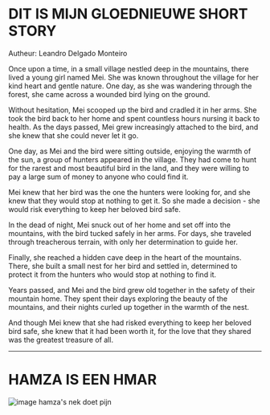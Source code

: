 # DIT IS MIJN GLOEDNIEUWE SHORT STORY
Autheur: Leandro Delgado Monteiro

Once upon a time, in a small village nestled deep in the mountains, there lived a young girl named Mei. She was known throughout the village for her kind heart and gentle nature. One day, as she was wandering through the forest, she came across a wounded bird lying on the ground.

Without hesitation, Mei scooped up the bird and cradled it in her arms. She took the bird back to her home and spent countless hours nursing it back to health. As the days passed, Mei grew increasingly attached to the bird, and she knew that she could never let it go.

One day, as Mei and the bird were sitting outside, enjoying the warmth of the sun, a group of hunters appeared in the village. They had come to hunt for the rarest and most beautiful bird in the land, and they were willing to pay a large sum of money to anyone who could find it.

Mei knew that her bird was the one the hunters were looking for, and she knew that they would stop at nothing to get it. So she made a decision - she would risk everything to keep her beloved bird safe.

In the dead of night, Mei snuck out of her home and set off into the mountains, with the bird tucked safely in her arms. For days, she traveled through treacherous terrain, with only her determination to guide her.

Finally, she reached a hidden cave deep in the heart of the mountains. There, she built a small nest for her bird and settled in, determined to protect it from the hunters who would stop at nothing to find it.

Years passed, and Mei and the bird grew old together in the safety of their mountain home. They spent their days exploring the beauty of the mountains, and their nights curled up together in the warmth of the nest.

And though Mei knew that she had risked everything to keep her beloved bird safe, she knew that it had been worth it, for the love that they shared was the greatest treasure of all.



--------------------------------------------------------------------------------------------------------------------------------------------------------------------

# HAMZA IS EEN HMAR
![image](https://user-images.githubusercontent.com/91462822/222704452-7efb0da8-81b8-4938-9a30-1df1749784d9.png)
hamza's nek doet pijn
